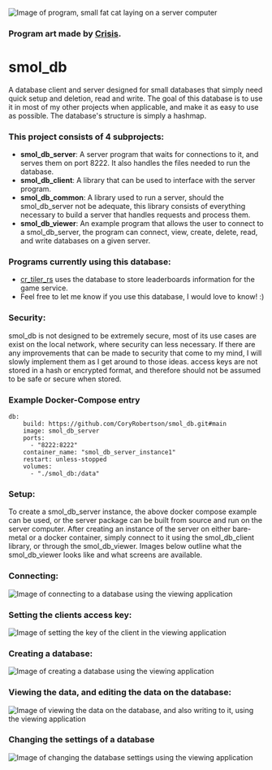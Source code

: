 ![Image of program, small fat cat laying on a server computer](https://raw.githubusercontent.com/CoryRobertson/smol_db/main/images/program_image.png)
### Program art made by [Crisis](https://kikicat.carrd.co/).

# smol_db
A database client and server designed for small databases that simply need quick setup and deletion, read and write.
The goal of this database is to use it in most of my other projects when applicable, and make it as easy to use as possible. The database's structure is simply a hashmap.

### This project consists of 4 subprojects:
- **smol_db_server**:
A server program that waits for connections to it, and serves them on port 8222. It also handles the files needed to run the database.
- **smol_db_client**: 
A library that can be used to interface with the server program.
- **smol_db_common**:
A library used to run a server, should the smol_db_server not be adequate, this library consists of everything necessary to build a server that handles requests and process them.
- **smol_db_viewer**:
An example program that allows the user to connect to a smol_db_server, the program can connect, view, create, delete, read, and write databases on a given server.

### Programs currently using this database:
- [cr_tiler_rs](https://github.com/CoryRobertson/cr_tiler_rs) uses the database to store leaderboards information for the game service.
- Feel free to let me know if you use this database, I would love to know! :)

### Security:
smol_db is not designed to be extremely secure, most of its use cases are exist on the local network, where security can less necessary. 
If there are any improvements that can be made to security that come to my mind, I will slowly implement them as I get around to those ideas.
access keys are not stored in a hash or encrypted format, and therefore should not be assumed to be safe or secure when stored.

### Example Docker-Compose entry
```
db:
    build: https://github.com/CoryRobertson/smol_db.git#main
    image: smol_db_server
    ports:
      - "8222:8222"
    container_name: "smol_db_server_instance1"
    restart: unless-stopped
    volumes:
      - "./smol_db:/data"
```

### Setup:
To create a smol_db_server instance, the above docker compose example can be used, 
or the server package can be built from source and run on the server computer.
After creating an instance of the server on either bare-metal or a docker container, 
simply connect to it using the smol_db_client library, or through the smol_db_viewer.
Images below outline what the smol_db_viewer looks like and what screens are available.

### Connecting:
![Image of connecting to a database using the viewing application](https://raw.githubusercontent.com/CoryRobertson/smol_db/main/images/viewer_connect.png)
### Setting the clients access key:
![Image of setting the key of the client in the viewing application](https://raw.githubusercontent.com/CoryRobertson/smol_db/main/images/viewer_set_key.png)
### Creating a database:
![Image of creating a database using the viewing application](https://raw.githubusercontent.com/CoryRobertson/smol_db/main/images/viewer_create_db.png)
### Viewing the data, and editing the data on the database:
![Image of viewing the data on the database, and also writing to it, using the viewing application](https://raw.githubusercontent.com/CoryRobertson/smol_db/main/images/viewer_data_viewing.png)
### Changing the settings of a database
![Image of changing the database settings using the viewing application](https://raw.githubusercontent.com/CoryRobertson/smol_db/main/images/viewer_db_settings.png)
